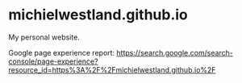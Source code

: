 # michielwestland.github.io

My personal website.

Google page experience report: https://search.google.com/search-console/page-experience?resource_id=https%3A%2F%2Fmichielwestland.github.io%2F
